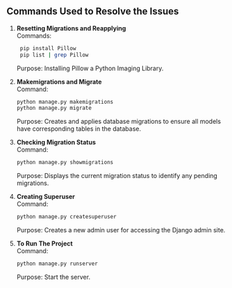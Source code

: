 


## Commands Used to Resolve the Issues


1. **Resetting Migrations and Reapplying**  
   Commands:
   ```bash
    pip install Pillow
    pip list | grep Pillow
   ```
   Purpose: Installing Pillow a Python Imaging Library.

2. **Makemigrations and Migrate**  
   Command:
   ```bash
   python manage.py makemigrations
   python manage.py migrate
   ```
   Purpose: Creates and applies database migrations to ensure all models have corresponding tables in the database.

3. **Checking Migration Status**  
   Command:
   ```bash
   python manage.py showmigrations
   ```
   Purpose: Displays the current migration status to identify any pending migrations.



5. **Creating Superuser**  
   Command:
   ```bash
   python manage.py createsuperuser
   ```
   Purpose: Creates a new admin user for accessing the Django admin site.

6. **To Run The Project**  
   Command:
   ```bash
   python manage.py runserver
   ```
   Purpose: Start the server.